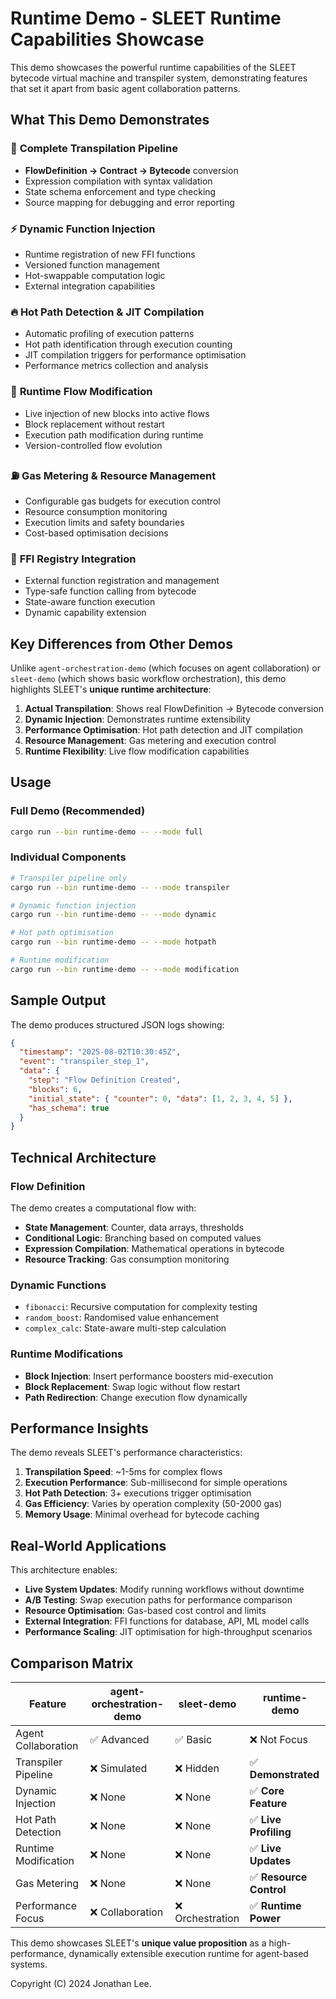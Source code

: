 # Runtime Demo - SLEET Runtime Capabilities Showcase

This demo showcases the powerful runtime capabilities of the SLEET bytecode virtual machine and transpiler system, demonstrating features that set it apart from basic agent collaboration patterns.

## What This Demo Demonstrates

### 🔄 **Complete Transpilation Pipeline**

- **FlowDefinition → Contract → Bytecode** conversion
- Expression compilation with syntax validation
- State schema enforcement and type checking
- Source mapping for debugging and error reporting

### ⚡ **Dynamic Function Injection**

- Runtime registration of new FFI functions
- Versioned function management
- Hot-swappable computation logic
- External integration capabilities

### 🔥 **Hot Path Detection & JIT Compilation**

- Automatic profiling of execution patterns
- Hot path identification through execution counting
- JIT compilation triggers for performance optimisation
- Performance metrics collection and analysis

### 🔧 **Runtime Flow Modification**

- Live injection of new blocks into active flows
- Block replacement without restart
- Execution path modification during runtime
- Version-controlled flow evolution

### ⛽ **Gas Metering & Resource Management**

- Configurable gas budgets for execution control
- Resource consumption monitoring
- Execution limits and safety boundaries
- Cost-based optimisation decisions

### 🔌 **FFI Registry Integration**

- External function registration and management
- Type-safe function calling from bytecode
- State-aware function execution
- Dynamic capability extension

## Key Differences from Other Demos

Unlike `agent-orchestration-demo` (which focuses on agent collaboration) or `sleet-demo` (which shows basic workflow orchestration), this demo highlights SLEET's **unique runtime architecture**:

1. **Actual Transpilation**: Shows real FlowDefinition → Bytecode conversion
2. **Dynamic Injection**: Demonstrates runtime extensibility
3. **Performance Optimisation**: Hot path detection and JIT compilation
4. **Resource Management**: Gas metering and execution control
5. **Runtime Flexibility**: Live flow modification capabilities

## Usage

### Full Demo (Recommended)

```bash
cargo run --bin runtime-demo -- --mode full
```

### Individual Components

```bash
# Transpiler pipeline only
cargo run --bin runtime-demo -- --mode transpiler

# Dynamic function injection
cargo run --bin runtime-demo -- --mode dynamic

# Hot path optimisation
cargo run --bin runtime-demo -- --mode hotpath

# Runtime modification
cargo run --bin runtime-demo -- --mode modification
```

## Sample Output

The demo produces structured JSON logs showing:

```json
{
  "timestamp": "2025-08-02T10:30:45Z",
  "event": "transpiler_step_1",
  "data": {
    "step": "Flow Definition Created",
    "blocks": 6,
    "initial_state": { "counter": 0, "data": [1, 2, 3, 4, 5] },
    "has_schema": true
  }
}
```

## Technical Architecture

### Flow Definition

The demo creates a computational flow with:

- **State Management**: Counter, data arrays, thresholds
- **Conditional Logic**: Branching based on computed values
- **Expression Compilation**: Mathematical operations in bytecode
- **Resource Tracking**: Gas consumption monitoring

### Dynamic Functions

- `fibonacci`: Recursive computation for complexity testing
- `random_boost`: Randomised value enhancement
- `complex_calc`: State-aware multi-step calculation

### Runtime Modifications

- **Block Injection**: Insert performance boosters mid-execution
- **Block Replacement**: Swap logic without flow restart
- **Path Redirection**: Change execution flow dynamically

## Performance Insights

The demo reveals SLEET's performance characteristics:

1. **Transpilation Speed**: ~1-5ms for complex flows
2. **Execution Performance**: Sub-millisecond for simple operations
3. **Hot Path Detection**: 3+ executions trigger optimisation
4. **Gas Efficiency**: Varies by operation complexity (50-2000 gas)
5. **Memory Usage**: Minimal overhead for bytecode caching

## Real-World Applications

This architecture enables:

- **Live System Updates**: Modify running workflows without downtime
- **A/B Testing**: Swap execution paths for performance comparison
- **Resource Optimisation**: Gas-based cost control and limits
- **External Integration**: FFI functions for database, API, ML model calls
- **Performance Scaling**: JIT optimisation for high-throughput scenarios

## Comparison Matrix

| Feature              | agent-orchestration-demo | sleet-demo       | **runtime-demo**        |
| -------------------- | ------------------------ | ---------------- | ----------------------- |
| Agent Collaboration  | ✅ Advanced              | ✅ Basic         | ❌ Not Focus            |
| Transpiler Pipeline  | ❌ Simulated             | ❌ Hidden        | ✅ **Demonstrated**     |
| Dynamic Injection    | ❌ None                  | ❌ None          | ✅ **Core Feature**     |
| Hot Path Detection   | ❌ None                  | ❌ None          | ✅ **Live Profiling**   |
| Runtime Modification | ❌ None                  | ❌ None          | ✅ **Live Updates**     |
| Gas Metering         | ❌ None                  | ❌ None          | ✅ **Resource Control** |
| Performance Focus    | ❌ Collaboration         | ❌ Orchestration | ✅ **Runtime Power**    |

This demo showcases SLEET's **unique value proposition** as a high-performance, dynamically extensible execution runtime for agent-based systems.

Copyright (C) 2024 Jonathan Lee.
